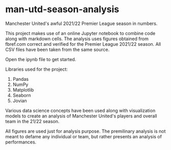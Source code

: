 # man-utd-season-analysis
Manchester United's awful 2021/22 Premier League season in numbers. 

This project makes use of an online Jupyter notebook to combine code along with markdown cells. 
The analysis uses figures obtained from fbref.com correct and verified for the Premier League 2021/22 season. All CSV files have been taken from the same source.

Open the ipynb file to get started. 

Libraries used for the project:
1. Pandas
2. NumPy
3. Matplotlib
4. Seaborn
5. Jovian

Various data science concepts have been used along with visualization models to create an analysis of Manchester United's players and overall team in the 21/22 season.

All figures are used just for analysis purpose. The premilinary analysis is not meant to defame any individual or team, but rather presents an analysis of performances.
